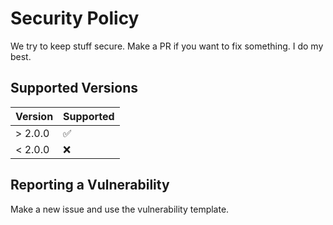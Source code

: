 # Security Policy

We try to keep stuff secure. Make a PR if you want to fix something. I do my best.

## Supported Versions

| Version | Supported          |
| ------- | ------------------ |
| > 2.0.0 | :white_check_mark: |
| < 2.0.0 | :x:                |

## Reporting a Vulnerability

Make a new issue and use the vulnerability template.
